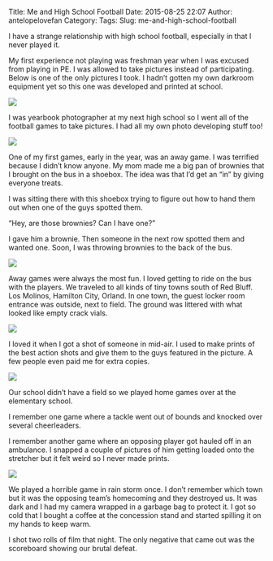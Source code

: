 Title: Me and High School Football
Date: 2015-08-25 22:07
Author: antelopelovefan
Category: 
Tags: 
Slug: me-and-high-school-football

I have a strange relationship with high school football, especially in that I never played it.

My first experience not playing was freshman year when I was excused from playing in PE. I was allowed to take pictures instead of participating. Below is one of the only pictures I took. I hadn’t gotten my own darkroom equipment yet so this one was developed and printed at school.

<img src="https://cdn-images-1.medium.com/max/800/1*YBLESxln8UesCHIVZq9PoQ.png"  />

I was yearbook photographer at my next high school so I went all of the football games to take pictures. I had all my own photo developing stuff too!

<img src="https://cdn-images-1.medium.com/max/800/1*yIoaUkk-1sNBI3tx50qrog.png"  />

One of my first games, early in the year, was an away game. I was terrified because I didn’t know anyone. My mom made me a big pan of brownies that I brought on the bus in a shoebox. The idea was that I’d get an “in” by giving everyone treats.

I was sitting there with this shoebox trying to figure out how to hand them out when one of the guys spotted them.

“Hey, are those brownies? Can I have one?”

I gave him a brownie. Then someone in the next row spotted them and wanted one. Soon, I was throwing brownies to the back of the bus.

<img src="https://cdn-images-1.medium.com/max/800/1*VomKeTFsT7Ehdrwtkngj3A.png"  />

Away games were always the most fun. I loved getting to ride on the bus with the players. We traveled to all kinds of tiny towns south of Red Bluff. Los Molinos, Hamilton City, Orland. In one town, the guest locker room entrance was outside, next to field. The ground was littered with what looked like empty crack vials.

<img src="https://cdn-images-1.medium.com/max/800/1*ZObEG9FR34Lv2kijf9FQkg.png"  />

I loved it when I got a shot of someone in mid-air. I used to make prints of the best action shots and give them to the guys featured in the picture. A few people even paid me for extra copies.

<img src="https://cdn-images-1.medium.com/max/800/1*ZYqhqv7E40tGcJPIEZ7NJw.png"  />

Our school didn’t have a field so we played home games over at the elementary school.

I remember one game where a tackle went out of bounds and knocked over several cheerleaders.

I remember another game where an opposing player got hauled off in an ambulance. I snapped a couple of pictures of him getting loaded onto the stretcher but it felt weird so I never made prints.

<img src="https://cdn-images-1.medium.com/max/800/1*tlBndIbwxgqwhaZVoPN9ig.png"  />

We played a horrible game in rain storm once. I don’t remember which town but it was the opposing team’s homecoming and they destroyed us. It was dark and I had my camera wrapped in a garbage bag to protect it. I got so cold that I bought a coffee at the concession stand and started spilling it on my hands to keep warm.

I shot two rolls of film that night. The only negative that came out was the scoreboard showing our brutal defeat.

